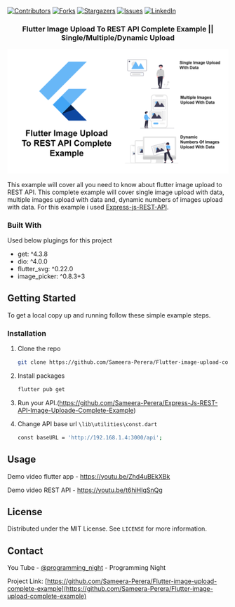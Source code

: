 [![Contributors][contributors-shield]][contributors-url]
[![Forks][forks-shield]][forks-url]
[![Stargazers][stars-shield]][stars-url]
[![Issues][issues-shield]][issues-url]
[![LinkedIn][linkedin-shield]][linkedin-url]
<!-- PROJECT LOGO -->
<p align="center">
  <h3 align="center">Flutter Image Upload To REST API Complete Example || Single/Multiple/Dynamic Upload</h3>
</p>

[![Product Name Screen Shot][product-screenshot]](https://example.com)

This example will cover all you need to know about flutter image upload to REST API.
This complete example will cover single image upload with data, multiple images upload with data and, dynamic numbers of images upload with data.
For this example i used [Express-js-REST-API](https://github.com/Sameera-Perera/Express-Js-REST-API-Image-Uploade-Complete-Example).

### Built With
Used below plugings for this project

* get: ^4.3.8
* dio: ^4.0.0
* flutter_svg: ^0.22.0
* image_picker: ^0.8.3+3


<!-- GETTING STARTED -->
## Getting Started

To get a local copy up and running follow these simple example steps.

### Installation

1. Clone the repo
   ```sh
   git clone https://github.com/Sameera-Perera/Flutter-image-upload-complete-example.git
   ```
2. Install packages
   ```sh
   flutter pub get
   ```
3. Run your API.(https://github.com/Sameera-Perera/Express-Js-REST-API-Image-Uploade-Complete-Example)

5. Change API base url `\lib\utilities\const.dart`
   ```sh
   const baseURL = 'http://192.168.1.4:3000/api';
   ```


<!-- USAGE EXAMPLES -->
## Usage

Demo video flutter app - https://youtu.be/Zhd4uBEkXBk

Demo video REST API - https://youtu.be/t6hiHIqSnQg



<!-- LICENSE -->
## License

Distributed under the MIT License. See `LICENSE` for more information.


<!-- CONTACT -->
## Contact

You Tube - [@programming_night](https://www.youtube.com/channel/UCKn8mSyZt_qwXK1Kzr6hA9w) - Programming Night

Project Link: [https://github.com/Sameera-Perera/Flutter-image-upload-complete-example](https://github.com/Sameera-Perera/Flutter-image-upload-complete-example)

<!-- MARKDOWN LINKS & IMAGES -->
<!-- https://www.markdownguide.org/basic-syntax/#reference-style-links -->
[contributors-shield]: https://img.shields.io/github/contributors/Sameera-Perera/Flutter-image-upload-complete-example.svg?style=for-the-badge
[contributors-url]: https://github.com/Sameera-Perera/Flutter-image-upload-complete-example/graphs/contributors
[forks-shield]: https://img.shields.io/github/forks/Sameera-Perera/Flutter-image-upload-complete-example.svg?style=for-the-badge
[forks-url]: https://github.com/Sameera-Perera/Flutter-image-upload-complete-example/network/members
[stars-shield]: https://img.shields.io/github/stars/Sameera-Perera/Flutter-image-upload-complete-example.svg?style=for-the-badge
[stars-url]: https://github.com/Sameera-Perera/Flutter-image-upload-complete-example/stargazers
[issues-shield]: https://img.shields.io/github/issues/Sameera-Perera/Flutter-image-upload-complete-example.svg?style=for-the-badge
[issues-url]: https://github.com/Sameera-Perera/Flutter-image-upload-complete-example/issues

[linkedin-shield]: https://img.shields.io/badge/-LinkedIn-black.svg?style=for-the-badge&logo=linkedin&colorB=555
[linkedin-url]: http://www.linkedin.com/in/sameera-perera-1148081b8
[product-screenshot]: home.png
